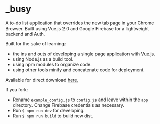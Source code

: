 # _busy
A to-do list application that overrides the new tab page in your Chrome Browser.
Built using Vue.js 2.0 and Google Firebase for a lightweight backend and Auth.

Built for the sake of learning:
- the ins and outs of developing a single page application with [Vue.js](https://vuejs.org/).
- using Node.js as a build tool.
- using npm modules to organize code.
- using other tools minify and concatenate code for deployment.

Available for direct download [here.](https://chrome.google.com/webstore/detail/busy/jcdlinhdlocefdcjpemcbibdddilaohh)

If you fork:
- Rename `example_config.js` to `config.js` and leave within the `app` directory. Change Firebase credentials as necessary.
- Run `$ npm run dev` for developing.
- Run `$ npm run build` to build new dist.
